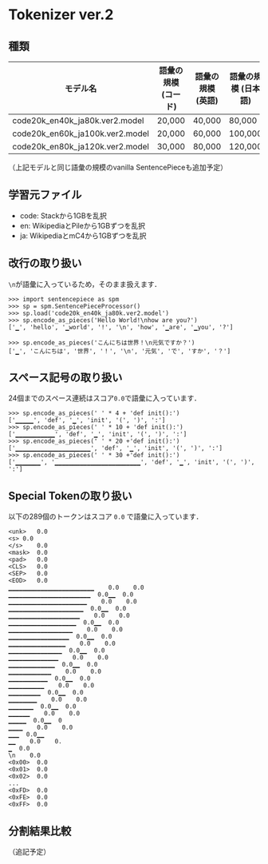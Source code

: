 # Tokenizer ver.2
## 種類

| モデル名 | 語彙の規模 (コード) | 語彙の規模 (英語) | 語彙の規模 (日本語) | 語彙の規模 (マージ後) |
| --- | --- | --- | --- | --- |
| code20k_en40k_ja80k.ver2.model | 20,000 | 40,000 | 80,000 | 117,812 |
| code20k_en60k_ja100k.ver2.model | 20,000 | 60,000 | 100,000 | 152,400 |
| code20k_en80k_ja120k.ver2.model | 30,000 | 80,000 | 120,000 | 194,570 |

（上記モデルと同じ語彙の規模のvanilla SentencePieceも追加予定）

## 学習元ファイル
- code: Stackから1GBを乱択
- en: WikipediaとPileから1GBずつを乱択
- ja: WikipediaとmC4から1GBずつを乱択

## 改行の取り扱い
`\n`が語彙に入っているため，そのまま扱えます．

```
>>> import sentencepiece as spm
>>> sp = spm.SentencePieceProcessor()
>>> sp.load('code20k_en40k_ja80k.ver2.model')
>>> sp.encode_as_pieces('Hello World!\nhow are you?')
['▁', 'hello', '▁world', '!', '\n', 'how', '▁are', '▁you', '?']

>>> sp.encode_as_pieces('こんにちは世界！\n元気ですか？')
['▁', 'こんにちは', '世界', '！', '\n', '元気', 'で', 'すか', '？']
```

## スペース記号の取り扱い
24個までのスペース連続はスコア`0.0`で語彙に入っています．

```
>>> sp.encode_as_pieces(' ' * 4 + 'def init():')
['▁▁▁▁▁', 'def', '▁', 'init', '(', ')', ':']
>>> sp.encode_as_pieces(' ' * 10 + 'def init():')
['▁▁▁▁▁▁▁▁▁▁▁', 'def', '▁', 'init', '(', ')', ':']
>>> sp.encode_as_pieces(' ' * 20 +'def init():')
['▁▁▁▁▁▁▁▁▁▁▁▁▁▁▁▁▁▁▁▁▁', 'def', '▁', 'init', '(', ')', ':']
>>> sp.encode_as_pieces(' ' * 30 +'def init():')
['▁▁▁▁▁▁▁', '▁▁▁▁▁▁▁▁▁▁▁▁▁▁▁▁▁▁▁▁▁▁▁▁', 'def', '▁', 'init', '(', ')', ':']
```

## Special Tokenの取り扱い
以下の289個のトークンはスコア `0.0` で語彙に入っています．

```
<unk>   0.0
<s> 0.0
</s>    0.0
<mask>  0.0
<pad>   0.0
<CLS>   0.0
<SEP>   0.0
<EOD>   0.0
▁▁▁▁▁▁▁▁▁▁▁▁▁▁▁▁▁▁▁▁▁▁▁▁    0.0    0.0
▁▁▁▁▁▁▁▁▁▁▁▁▁▁▁▁▁▁▁▁▁▁▁  0.0▁▁  0.0
▁▁▁▁▁▁▁▁▁▁▁▁▁▁▁▁▁▁▁▁▁▁    0.0    0.0
▁▁▁▁▁▁▁▁▁▁▁▁▁▁▁▁▁▁▁▁▁  0.0▁▁  0.0
▁▁▁▁▁▁▁▁▁▁▁▁▁▁▁▁▁▁▁▁    0.0    0.0
▁▁▁▁▁▁▁▁▁▁▁▁▁▁▁▁▁▁▁  0.0▁▁  0.0
▁▁▁▁▁▁▁▁▁▁▁▁▁▁▁▁▁▁    0.0    0.0
▁▁▁▁▁▁▁▁▁▁▁▁▁▁▁▁▁  0.0▁▁  0.0
▁▁▁▁▁▁▁▁▁▁▁▁▁▁▁▁    0.0    0.0
▁▁▁▁▁▁▁▁▁▁▁▁▁▁▁  0.0▁▁  0.0
▁▁▁▁▁▁▁▁▁▁▁▁▁▁    0.0    0.0
▁▁▁▁▁▁▁▁▁▁▁▁▁  0.0▁▁  0.0
▁▁▁▁▁▁▁▁▁▁▁▁    0.0    0.0
▁▁▁▁▁▁▁▁▁▁▁  0.0▁▁  0.0
▁▁▁▁▁▁▁▁▁▁    0.0    0.0
▁▁▁▁▁▁▁▁▁  0.0▁▁  0.0
▁▁▁▁▁▁▁▁    0.0    0.0
▁▁▁▁▁▁▁  0.0▁▁  0.0
▁▁▁▁▁▁    0.0    0.0
▁▁▁▁▁  0.0▁▁  0
▁▁▁▁    0.0    0.0
▁▁▁  0.0▁▁
▁▁    0.0    0.
▁  0.0
\n    0.0
<0x00>  0.0
<0x01>  0.0
<0x02>  0.0
...
<0xFD>  0.0
<0xFE>  0.0
<0xFF>  0.0
```

## 分割結果比較
（追記予定）
